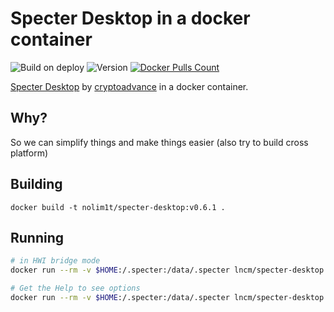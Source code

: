 # Specter Desktop in a docker container

![Build on deploy](https://github.com/lncm/docker-specter-desktop/workflows/Docker%20build%20on%20tag/badge.svg)
![Version](https://img.shields.io/github/v/release/lncm/docker-specter-desktop?sort=semver) 
[![Docker Pulls Count](https://img.shields.io/docker/pulls/lncm/specter-desktop.svg?style=flat)](https://hub.docker.com/r/lncm/specter-desktop)

[Specter Desktop](https://github.com/cryptoadvance/specter-desktop) by [cryptoadvance](https://cryptoadvance.io/) in a docker container.

## Why?

So we can simplify things and make things easier (also try to build cross platform)

## Building

```
docker build -t nolim1t/specter-desktop:v0.6.1 . 
```

## Running

```bash
# in HWI bridge mode
docker run --rm -v $HOME:/.specter:/data/.specter lncm/specter-desktop:v0.6.1 --hwibridge

# Get the Help to see options
docker run --rm -v $HOME:/.specter:/data/.specter lncm/specter-desktop:v0.6.1 --help

```

